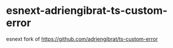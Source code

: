 # esnext-adriengibrat-ts-custom-error
esnext fork of  https://github.com/adriengibrat/ts-custom-error
